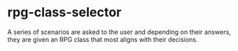# rpg-class-selector

A series of scenarios are asked to the user and depending on their answers, they are given an RPG class that most aligns with their decisions.